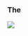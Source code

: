 ### The
![](https://media.discordapp.net/attachments/391072390999834626/763388826138705950/T_H_E.gif)


<!--
**TheMrAlbert/TheMrAlbert** is a ✨ _special_ ✨ repository because its `README.md` (this file) appears on your GitHub profile.

Ignore the below, I am learning to use this...

Here are some ideas to get you started:

- 🔭 I’m currently working on ...
- 🌱 I’m currently learning ...
- 👯 I’m looking to collaborate on ...
- 🤔 I’m looking for help with ...
- 💬 Ask me about ...
- 📫 How to reach me: ...
- 😄 Pronouns: ...
- ⚡ Fun fact: ...
-->
